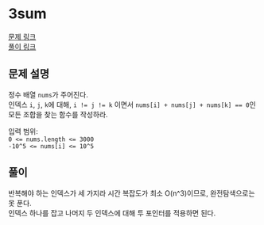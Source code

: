 # 3sum
[문제 링크](https://leetcode.com/problems/3sum/ )  
[풀이 링크](3sum.py )  

## 문제 설명
정수 배열 `nums`가 주어진다.  
인덱스 `i`, `j`, `k`에 대해, `i != j != k` 이면서 `nums[i] + nums[j] + nums[k] == 0`인 모든 조합을 찾는 함수를 작성하라.  

입력 범위:  
`0 <= nums.length <= 3000`  
`-10^5 <= nums[i] <= 10^5`  

## 풀이  
반복해야 하는 인덱스가 세 가지라 시간 복잡도가 최소 O(n^3)이므로, 완전탐색으로는 못 푼다.  
인덱스 하나를 잡고 나머지 두 인덱스에 대해 투 포인터를 적용하면 된다.  
